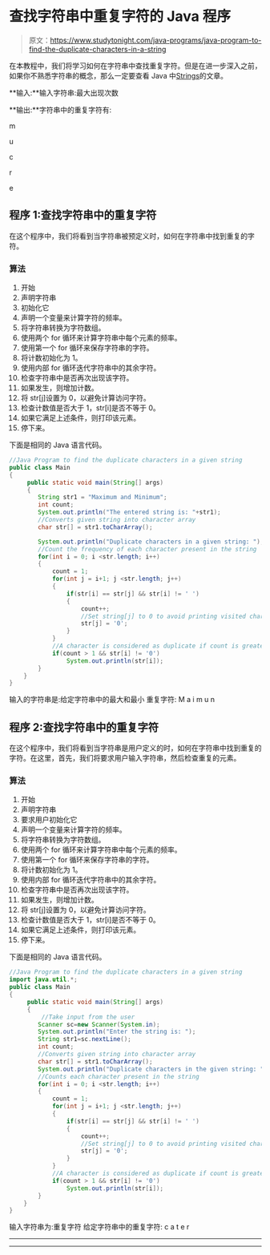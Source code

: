 # 查找字符串中重复字符的 Java 程序

> 原文：<https://www.studytonight.com/java-programs/java-program-to-find-the-duplicate-characters-in-a-string>

在本教程中，我们将学习如何在字符串中查找重复字符。但是在进一步深入之前，如果你不熟悉字符串的概念，那么一定要查看 Java 中[Strings](https://www.studytonight.com/java/string-handling-in-java.php)的文章。

**输入:**输入字符串:最大出现次数

**输出:**字符串中的重复字符有:

m

u

c

r

e

## 程序 1:查找字符串中的重复字符

在这个程序中，我们将看到当字符串被预定义时，如何在字符串中找到重复的字符。

### 算法

1.  开始
2.  声明字符串
3.  初始化它
4.  声明一个变量来计算字符的频率。
5.  将字符串转换为字符数组。
6.  使用两个 for 循环来计算字符串中每个元素的频率。
7.  使用第一个 for 循环来保存字符串的字符。
8.  将计数初始化为 1。
9.  使用内部 for 循环迭代字符串中的其余字符。
10.  检查字符串中是否再次出现该字符。
11.  如果发生，则增加计数。
12.  将 str[j]设置为 0，以避免计算访问字符。
13.  检查计数值是否大于 1，str[i]是否不等于 0。
14.  如果它满足上述条件，则打印该元素。
15.  停下来。

下面是相同的 Java 语言代码。

```java
//Java Program to find the duplicate characters in a given string
public class Main
{  
     public static void main(String[] args) 
     {  
        String str1 = "Maximum and Minimum";  
        int count;  
        System.out.println("The entered string is: "+str1);
        //Converts given string into character array  
        char str[] = str1.toCharArray();  

        System.out.println("Duplicate characters in a given string: ");  
        //Count the frequency of each character present in the string  
        for(int i = 0; i <str.length; i++) 
        {  
            count = 1;  
            for(int j = i+1; j <str.length; j++) 
            {  
                if(str[i] == str[j] && str[i] != ' ') 
                {  
                    count++;  
                    //Set string[j] to 0 to avoid printing visited character  
                    str[j] = '0';  
                }  
            }  
            //A character is considered as duplicate if count is greater than 1  
            if(count > 1 && str[i] != '0')  
                System.out.println(str[i]);  
        }  
    }  
} 
```

输入的字符串是:给定字符串中的最大和最小
重复字符:
M
a
i
m
u
n

## 程序 2:查找字符串中的重复字符

在这个程序中，我们将看到当字符串是用户定义的时，如何在字符串中找到重复的字符。在这里，首先，我们将要求用户输入字符串，然后检查重复的元素。

### 算法

1.  开始
2.  声明字符串
3.  要求用户初始化它
4.  声明一个变量来计算字符的频率。
5.  将字符串转换为字符数组。
6.  使用两个 for 循环来计算字符串中每个元素的频率。
7.  使用第一个 for 循环来保存字符串的字符。
8.  将计数初始化为 1。
9.  使用内部 for 循环迭代字符串中的其余字符。
10.  检查字符串中是否再次出现该字符。
11.  如果发生，则增加计数。
12.  将 str[j]设置为 0，以避免计算访问字符。
13.  检查计数值是否大于 1，str[i]是否不等于 0。
14.  如果它满足上述条件，则打印该元素。
15.  停下来。

下面是相同的 Java 语言代码。

```java
//Java Program to find the duplicate characters in a given string
import java.util.*;
public class Main
{  
     public static void main(String[] args) 
     {  
         //Take input from the user
        Scanner sc=new Scanner(System.in);  
        System.out.println("Enter the string is: ");
        String str1=sc.nextLine();
        int count;  
        //Converts given string into character array  
        char str[] = str1.toCharArray();            
        System.out.println("Duplicate characters in the given string: ");  
        //Counts each character present in the string  
        for(int i = 0; i <str.length; i++) 
        {  
            count = 1;  
            for(int j = i+1; j <str.length; j++) 
            {  
                if(str[i] == str[j] && str[i] != ' ') 
                {  
                    count++;  
                    //Set string[j] to 0 to avoid printing visited character  
                    str[j] = '0';  
                }  
            }  
            //A character is considered as duplicate if count is greater than 1  
            if(count > 1 && str[i] != '0')  
                System.out.println(str[i]);  
        }  
    }  
} 
```

输入字符串为:重复字符
给定字符串中的重复字符:
c
a
t
e
r

* * *

* * *